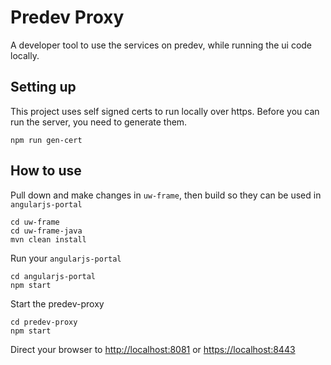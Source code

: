 # Predev Proxy
A developer tool to use the services on predev, while running the ui code
locally.

## Setting up
This project uses self signed certs to run locally over https. Before you
can run the server, you need to generate them.
```
npm run gen-cert
```

## How to use
Pull down and make changes in `uw-frame`, then build so they can be used in
`angularjs-portal`
```
cd uw-frame
cd uw-frame-java
mvn clean install
```

Run your `angularjs-portal`
```
cd angularjs-portal
npm start
```

Start the predev-proxy
```
cd predev-proxy
npm start
```

Direct your browser to [http://localhost:8081]() or [https://localhost:8443]()
